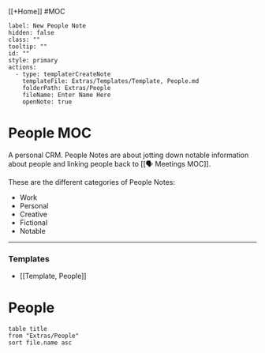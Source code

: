 [[+Home]] #MOC

```meta-bind-button
label: New People Note
hidden: false
class: ""
tooltip: ""
id: ""
style: primary
actions:
  - type: templaterCreateNote
    templateFile: Extras/Templates/Template, People.md
    folderPath: Extras/People
    fileName: Enter Name Here
    openNote: true

```

# People MOC
A personal CRM. People Notes are about jotting down notable information about people and linking people back to [[🗣 Meetings MOC]].

These are the different categories of People Notes:
- Work
- Personal
- Creative
- Fictional
- Notable

---
### Templates
- [[Template, People]]

# People
```dataview
table title
from "Extras/People"
sort file.name asc
```